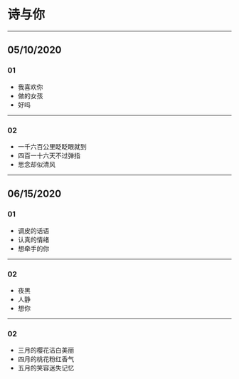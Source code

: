 # 诗与你
---
## 05/10/2020

### 01

* 我喜欢你
* 做的女孩
* 好吗

---
### 02
* 一千六百公里眨眨眼就到
* 四百一十六天不过弹指
* 思念却似清风

---
## 06/15/2020

### 01

* 调皮的话语
* 认真的情绪
* 想牵手的你

---
### 02
* 夜黑
* 人静
* 想你

---
### 02
* 三月的樱花洁白美丽
* 四月的桃花粉红香气
* 五月的笑容迷失记忆



